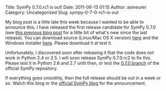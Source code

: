 Title: SymPy 0.7.0.rc1 is out!
Date: 2011-06-13 01:15
Author: asmeurer
Category: Uncategorized
Slug: sympy-0-7-0-rc1-is-out

My blog post is a little late this week because I wanted to be able to
announce this. I have released the first release candidate for SymPy
0.7.0 (see [this previous blog post][] for a little bit of what's new
since the last release). You can download source (Linux/Mac OS X
version) [here][] and the Windows installer [here][1]. Please download
it at test it.

Unfortunately, I discovered soon after releasing it that the code does
not work in Python 2.4 or 2.5. I will soon release SymPy 0.7.0.rc2 to
fix this. Please test it in Python 2.6 and 2.7 until then, or test the
[0.7.0 branch][] of the official SymPy repository.

If everything goes smoothly, then the full release should be out in a
week or so. Watch this blog or the [official SymPy blog][] for the
announcement.

  [this previous blog post]: https://asmeurersympy.wordpress.com/2011/05/26/update-for-the-beginning-of-the-summer/
  [here]: http://code.google.com/p/sympy/downloads/detail?name=sympy-0.7.0.rc1.tar.gz
  [1]: http://code.google.com/p/sympy/downloads/detail?name=sympy-0.7.0.rc1.win32.exe
  [0.7.0 branch]: https://github.com/sympy/sympy/tree/0.7.0
  [official SymPy blog]: http://sympy.blogspot.com/

